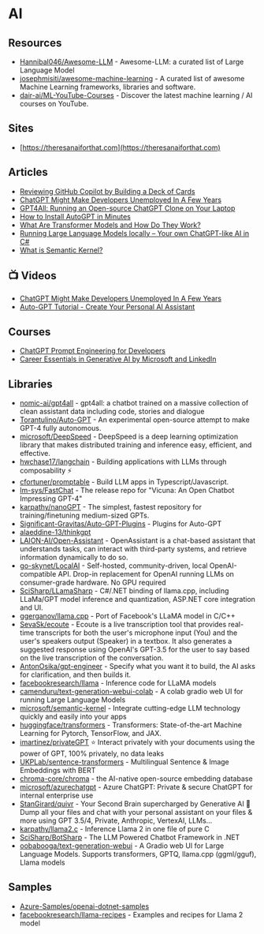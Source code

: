 # AI

## Resources
- [Hannibal046/Awesome-LLM](https://github.com/Hannibal046/Awesome-LLM) - Awesome-LLM: a curated list of Large Language Model
- [josephmisiti/awesome-machine-learning](https://github.com/josephmisiti/awesome-machine-learning) - A curated list of awesome Machine Learning frameworks, libraries and software.
- [dair-ai/ML-YouTube-Courses](https://github.com/dair-ai/ML-YouTube-Courses) - Discover the latest machine learning / AI courses on YouTube.

## Sites
- [https://theresanaiforthat.com](https://theresanaiforthat.com)

## Articles
- [Reviewing GitHub Copilot by Building a Deck of Cards](https://programmingpercy.tech/blog/reviewing-github-copilot-by-building-deck-of-cards/)
- [ChatGPT Might Make Developers Unemployed In A Few Years](https://programmingpercy.tech/blog/chatgpt-might-make-developers-unemployed-in-years/)
- [GPT4All: Running an Open-source ChatGPT Clone on Your Laptop](https://betterprogramming.pub/gpt4all-running-an-open-source-chatgpt-clone-on-your-laptop-71ebe8600c71)
- [How to Install AutoGPT in Minutes](https://geekflare.com/how-to-install-autogpt/)
- [What Are Transformer Models and How Do They Work?](https://txt.cohere.com/what-are-transformer-models/?twclid=2-6qtbhc5iselai1y94f8am1xxm&fbclid=IwAR1gBV0PNiPHU--HAKWLXMqwbnkiaQQ4oRFbRQ2vNqLy83UlrfbJ0_PbMz4)
- [Running Large Language Models locally – Your own ChatGPT-like AI in C#](https://blog.maartenballiauw.be/post/2023/06/15/running-large-language-models-locally-your-own-chatgpt-like-ai-in-csharp.html)
- [What is Semantic Kernel?](https://learn.microsoft.com/en-us/semantic-kernel/overview/)

## 📺 Videos
- [ChatGPT Might Make Developers Unemployed In A Few Years](https://www.youtube.com/watch?v=C6tRcvY5xZg)
- [Auto-GPT Tutorial - Create Your Personal AI Assistant](https://www.youtube.com/watch?v=jn8n212l3PQ)

## Courses
- [ChatGPT Prompt Engineering for Developers](https://www.deeplearning.ai/short-courses/chatgpt-prompt-engineering-for-developers/)
- [Career Essentials in Generative AI by Microsoft and LinkedIn](https://www.linkedin.com/learning/paths/career-essentials-in-generative-ai-by-microsoft-and-linkedin)

## Libraries
- [nomic-ai/gpt4all](https://github.com/nomic-ai/gpt4all) - gpt4all: a chatbot trained on a massive collection of clean assistant data including code, stories and dialogue
- [Torantulino/Auto-GPT](https://github.com/Torantulino/Auto-GPT) - An experimental open-source attempt to make GPT-4 fully autonomous.
- [microsoft/DeepSpeed](https://github.com/microsoft/DeepSpeed) - DeepSpeed is a deep learning optimization library that makes distributed training and inference easy, efficient, and effective.
- [hwchase17/langchain](https://github.com/hwchase17/langchain) - Building applications with LLMs through composability ⚡
- [cfortuner/promptable](https://github.com/cfortuner/promptable) - Build LLM apps in Typescript/Javascript.
- [lm-sys/FastChat](https://github.com/lm-sys/FastChat) - The release repo for "Vicuna: An Open Chatbot Impressing GPT-4"
- [karpathy/nanoGPT](https://github.com/karpathy/nanoGPT) - The simplest, fastest repository for training/finetuning medium-sized GPTs.
- [Significant-Gravitas/Auto-GPT-Plugins](https://github.com/Significant-Gravitas/Auto-GPT-Plugins) - Plugins for Auto-GPT
- [alaeddine-13/thinkgpt](https://github.com/alaeddine-13/thinkgpt) 
- [LAION-AI/Open-Assistant](https://github.com/LAION-AI/Open-Assistant) - OpenAssistant is a chat-based assistant that understands tasks, can interact with third-party systems, and retrieve information dynamically to do so.
- [go-skynet/LocalAI](https://github.com/go-skynet/LocalAI) - Self-hosted, community-driven, local OpenAI-compatible API. Drop-in replacement for OpenAI running LLMs on consumer-grade hardware. No GPU required
- [SciSharp/LLamaSharp](https://github.com/SciSharp/LLamaSharp) - C#/.NET binding of llama.cpp, including LLaMa/GPT model inference and quantization, ASP.NET core integration and UI.
- [ggerganov/llama.cpp](https://github.com/ggerganov/llama.cpp) - Port of Facebook's LLaMA model in C/C++
- [SevaSk/ecoute](https://github.com/SevaSk/ecoute) - Ecoute is a live transcription tool that provides real-time transcripts for both the user's microphone input (You) and the user's speakers output (Speaker) in a textbox. It also generates a suggested response using OpenAI's GPT-3.5 for the user to say based on the live transcription of the conversation.
- [AntonOsika/gpt-engineer](https://github.com/AntonOsika/gpt-engineer) - Specify what you want it to build, the AI asks for clarification, and then builds it.
- [facebookresearch/llama](https://github.com/facebookresearch/llama) - Inference code for LLaMA models
- [camenduru/text-generation-webui-colab](https://github.com/camenduru/text-generation-webui-colab) - A colab gradio web UI for running Large Language Models
- [microsoft/semantic-kernel](https://github.com/microsoft/semantic-kernel) - Integrate cutting-edge LLM technology quickly and easily into your apps
- [huggingface/transformers](https://github.com/huggingface/transformers) - Transformers: State-of-the-art Machine Learning for Pytorch, TensorFlow, and JAX.
- [imartinez/privateGPT](https://github.com/imartinez/privateGPT) ⭐ Interact privately with your documents using the power of GPT, 100% privately, no data leaks
- [UKPLab/sentence-transformers](https://github.com/UKPLab/sentence-transformers) - Multilingual Sentence & Image Embeddings with BERT
- [chroma-core/chroma](https://github.com/chroma-core/chroma) - the AI-native open-source embedding database
- [microsoft/azurechatgpt](https://github.com/microsoft/azurechatgpt) - Azure ChatGPT: Private & secure ChatGPT for internal enterprise use
- [StanGirard/quivr](https://github.com/StanGirard/quivr) - Your Second Brain supercharged by Generative AI 🧠 Dump all your files and chat with your personal assistant on your files & more using GPT 3.5/4, Private, Anthropic, VertexAI, LLMs...
- [karpathy/llama2.c](https://github.com/karpathy/llama2.c) - Inference Llama 2 in one file of pure C
- [SciSharp/BotSharp](https://github.com/SciSharp/BotSharp) - The LLM Powered Chatbot Framework in .NET
- [oobabooga/text-generation-webui](https://github.com/oobabooga/text-generation-webui) - A Gradio web UI for Large Language Models. Supports transformers, GPTQ, llama.cpp (ggml/gguf), Llama models
## Samples
- [Azure-Samples/openai-dotnet-samples](https://github.com/Azure-Samples/openai-dotnet-samples)
- [facebookresearch/llama-recipes](https://github.com/facebookresearch/llama-recipes/) - Examples and recipes for Llama 2 model